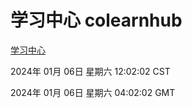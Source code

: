 # 学习中心 colearnhub
[学习中心](http://219.139.196.106:56308/colearnhub/)

2024年 01月 06日 星期六 12:02:02 CST

2024年 01月 06日 星期六 04:02:02 GMT
